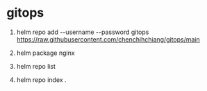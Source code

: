 # gitops

1. helm repo add --username <USERNAME> --password <TOKEN> gitops https://raw.githubusercontent.com/chenchihchiang/gitops/main

2. helm package nginx

3. helm repo list

4. helm repo index .
